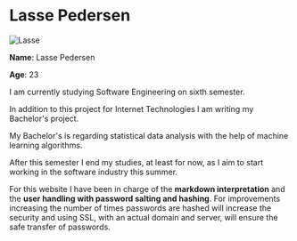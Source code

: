 Lasse Pedersen
=====
![Lasse](/Gallery/Lasse.jpg)

**Name**: Lasse Pedersen

**Age**: 23

I am currently studying Software Engineering on sixth semester.

In addition to this project for Internet Technologies I am writing my Bachelor's project.

My Bachelor's is regarding statistical data analysis with the help of machine learning algorithms.

After this semester I end my studies, at least for now, as I aim to start working in the software industry this summer.

For this website I have been in charge of the **markdown interpretation** and the **user handling with password salting and hashing**. For improvements increasing the number of times passwords are hashed will increase the security and using SSL, with an actual domain and server, will ensure the safe transfer of passwords.